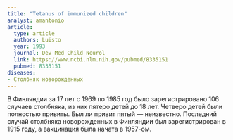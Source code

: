 ```yaml
---
title: "Tetanus of immunized children"
analyst: amantonio
article:
  type: article
  authors: Luisto
  year: 1993
  journal: Dev Med Child Neurol
  link: https://www.ncbi.nlm.nih.gov/pubmed/8335151
  pubmed: 8335151
diseases:
- Столбняк новорожденных
---
```


В Финляндии за 17 лет с 1969 по 1985 год было зарегистрировано 106 случаев столбняка, из них пятеро детей до 18 лет. Четверо детей были полностью привиты. Был ли привит пятый — неизвестно.
Последний случай столбняка новорожденных в Финляндии был зарегистрирован в 1915 году, а вакцинация была начата в 1957-ом.

